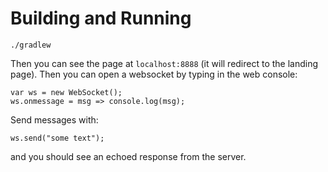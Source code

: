 # Building and Running

```
./gradlew
```

Then you can see the page at `localhost:8888` (it will redirect to the landing
page). Then you can open a websocket by typing in the web console:

```
var ws = new WebSocket();
ws.onmessage = msg => console.log(msg);
```

Send messages with:

```
ws.send("some text");
```

and you should see an echoed response from the server.
